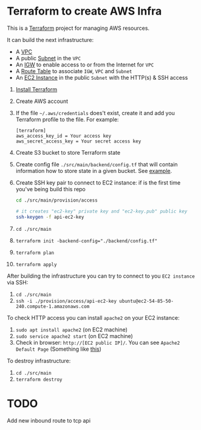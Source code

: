 # Terraform to create AWS Infra


This is a [Terraform](https://www.terraform.io/) project for managing AWS resources.

It can build the next infrastructure:

* A [VPC](https://docs.aws.amazon.com/vpc/latest/userguide/what-is-amazon-vpc.html)
* A public [Subnet](https://docs.aws.amazon.com/vpc/latest/userguide/working-with-vpcs.html#AddaSubnet) in the `VPC`
* An [IGW](https://docs.aws.amazon.com/vpc/latest/userguide/VPC_Internet_Gateway.html) to enable access to or from the Internet for `VPC`
* A [Route Table](https://docs.aws.amazon.com/vpc/latest/userguide/VPC_Route_Tables.html) to associate `IGW`, `VPC` and `Subnet`
* An [EC2 Instance](https://docs.aws.amazon.com/AWSEC2/latest/UserGuide/concepts.html) in the public `Subnet` with the HTTP(s) & SSH access

1. [Install Terraform](https://learn.hashicorp.com/terraform/getting-started/install.html)
2. Create AWS account
3. If the file `~/.aws/credentials` does't exist, create it and add you Terraform profile to the file. For example:
   ```text
   [terraform]
   aws_access_key_id = Your access key
   aws_secret_access_key = Your secret access key 
   ```
4. Create S3 bucket to store Terraform state
5. Create config file `./src/main/backend/config.tf` that will contain information how to store state in a given bucket. See [example](./src/main/backend/example.config.tf).
6. Create SSH key pair to connect to EC2 instance: if is the first time  you've being build this repo
   ```bash
   cd ./src/main/provision/access

   # it creates "ec2-key" private key and "ec2-key.pub" public key
   ssh-keygen -f api-ec2-key
   ``` 

1. `cd ./src/main`
2. `terraform init -backend-config="./backend/config.tf"`
3. `terraform plan`
4. `terraform apply`

After building the infrastructure you can try to connect to you `EC2 instance` via SSH:

1. `cd ./src/main`
2. `ssh -i ./provision/access/api-ec2-key ubuntu@ec2-54-85-50-240.compute-1.amazonaws.com `

To check HTTP access you can install `apache2` on your EC2 instance:

1. `sudo apt install apache2` (on EC2 machine)
2. `sudo service apache2 start` (on EC2 machine) 
3. Check in browser: `http://[EC2 public IP]/`. You can see `Apache2 Default Page` (Something like [this](https://annex.exploratorium.edu/))

To destroy infrastructure:

1. `cd ./src/main`
2. `terraform destroy`


# TODO

Add new inbound route to tcp api
